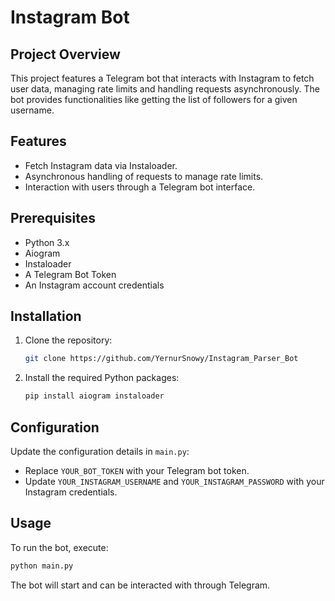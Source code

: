 # Instagram Bot

## Project Overview
This project features a Telegram bot that interacts with Instagram to fetch user data, managing rate limits and handling requests asynchronously. The bot provides functionalities like getting the list of followers for a given username.

## Features
- Fetch Instagram data via Instaloader.
- Asynchronous handling of requests to manage rate limits.
- Interaction with users through a Telegram bot interface.

## Prerequisites
- Python 3.x
- Aiogram
- Instaloader
- A Telegram Bot Token
- An Instagram account credentials

## Installation

1. Clone the repository:
   ```bash
   git clone https://github.com/YernurSnowy/Instagram_Parser_Bot
   ```
2. Install the required Python packages:
   ```bash
   pip install aiogram instaloader
   ```

## Configuration
Update the configuration details in `main.py`:
- Replace `YOUR_BOT_TOKEN` with your Telegram bot token.
- Update `YOUR_INSTAGRAM_USERNAME` and `YOUR_INSTAGRAM_PASSWORD` with your Instagram credentials.

## Usage
To run the bot, execute:
```bash
python main.py
```
The bot will start and can be interacted with through Telegram.


